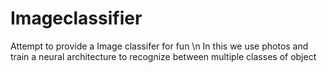 # Imageclassifier
Attempt to provide a Image classifer for fun \n
In this we use photos and train a neural architecture to recognize between multiple classes of object
